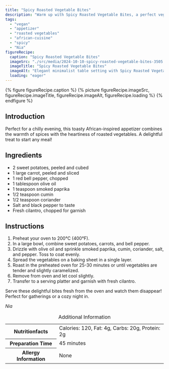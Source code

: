 ```yaml
---
title: "Spicy Roasted Vegetable Bites"
description: "Warm up with Spicy Roasted Vegetable Bites, a perfect vegan appetizer combining sweet potatoes, carrots, and bell peppers with aromatic spices."
tags:
  - "vegan"
  - "appetizer"
  - "roasted vegetables"
  - "african-cuisine"
  - "spicy"
  - "Nia"
figureRecipe: 
  caption: "Spicy Roasted Vegetable Bites"
  imageSrc: "./src/media/2024-10-10-spicy-roasted-vegetable-bites-3505.png"
  imageTitle: "Spicy Roasted Vegetable Bites"
  imageAlt: "Elegant minimalist table setting with Spicy Roasted Vegetable Bites on a neutral plate, featuring caramelized sweet potatoes, carrots, and bell peppers, garnished with cilantro."
  loading: "eager"
---
```


{% figure figureRecipe.caption %}
{% picture figureRecipe.imageSrc, figureRecipe.imageTitle, figureRecipe.imageAlt, figureRecipe.loading %}
{% endfigure %}

## Introduction

Perfect for a chilly evening, this toasty African-inspired appetizer combines the warmth of spices with the heartiness of roasted vegetables. A delightful treat to start any meal!

## Ingredients

- 2 sweet potatoes, peeled and cubed
- 1 large carrot, peeled and sliced
- 1 red bell pepper, chopped
- 1 tablespoon olive oil
- 1 teaspoon smoked paprika
- 1/2 teaspoon cumin
- 1/2 teaspoon coriander
- Salt and black pepper to taste
- Fresh cilantro, chopped for garnish

## Instructions

1. Preheat your oven to 200°C (400°F).
2. In a large bowl, combine sweet potatoes, carrots, and bell pepper.
3. Drizzle with olive oil and sprinkle smoked paprika, cumin, coriander, salt, and pepper. Toss to coat evenly.
4. Spread the vegetables on a baking sheet in a single layer.
5. Roast in the preheated oven for 25-30 minutes or until vegetables are tender and slightly caramelized.
6. Remove from oven and let cool slightly.
7. Transfer to a serving platter and garnish with fresh cilantro.

Serve these delightful bites fresh from the oven and watch them disappear! Perfect for gatherings or a cozy night in.

*Nia*

<table><caption class='sr-only'>Additional Information</caption><tr><th>Nutritionfacts</th><td>Calories: 120, Fat: 4g, Carbs: 20g, Protein: 2g&nbsp;</td></tr><tr><th>Preparation Time</th><td>45 minutes&nbsp;</td></tr><tr><th>Allergy Information</th><td>None&nbsp;</td></tr></table>

